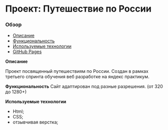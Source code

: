 # Проект: Путешествие по России

### Обзор

- [Описание](#Описание)
- [Функциональность](#Функциональность)
- [Используемые технологии](#Используемые_технологии)
- [GitHub Pages](#GitHub_Pages)

<a name="Описание">**Описание**</a>

Проект посвященный путешествиям по России. Создан в рамках третьего спринта обучения веб разработке на яндекс практикум.

<a name="Функциональность">**Функциональность**</a>
Сайт адаптирован под разные разрешения. (от 320 до 1280+)

<a name="Используемые_технологии">**Используемые технологии**</a>

- Html;
- CSS;
- отзывчивая верстка;
